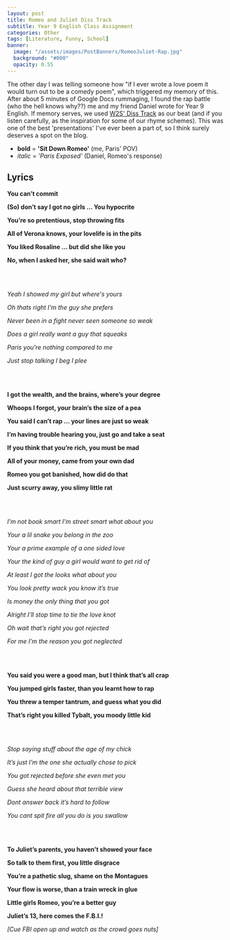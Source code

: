 ```yaml
---
layout: post
title: Romeo and Juliet Diss Track
subtitle: Year 9 English Class Assignment
categories: Other
tags: [Literature, Funny, School]
banner:
  image: "/assets/images/PostBanners/RomeoJuliet-Rap.jpg"
  background: "#000"
  opacity: 0.55
---
```

The other day I was telling someone how "if I ever wrote a love poem it would turn out to be a comedy poem", which triggered my memory of this. After about 5 minutes of Google Docs rummaging, I found the rap battle (who the hell knows why??) me and my friend Daniel wrote for Year 9 English. If memory serves, we used [W2S' Diss Track](https://www.youtube.com/watch?v=pmcfL_qLhMo) as our beat (and if you listen carefully, as the inspiration for some of our rhyme schemes). This was  one of the best 'presentations' I've ever been a part of, so I think surely deserves a spot on the blog.

- **bold** = **'Sit Down Romeo'** (me, Paris' POV)
- _italic_ = _'Paris Exposed'_ (Daniel, Romeo's response)


## Lyrics

**You can’t commit**

**(So) don’t say I got no girls … You hypocrite**

**You’re so pretentious, stop throwing fits**

**All of Verona knows, your lovelife is in the pits**

**You liked Rosaline ... but did she like you**

**No, when I asked her, she said wait who?**

<br/><br/>

_Yeah I showed my girl but where's yours_

_Oh thats right I'm the guy she prefers_

_Never been in a fight never seen someone so weak_

_Does a girl really want a guy that squeaks_

_Paris you're nothing compared to me_

_Just stop talking I beg I plee_

<br/><br/>

**I got the wealth, and the brains, where’s your degree**

**Whoops I forgot, your brain’s the size of a pea**

**You said I can’t rap … your lines are just so weak**

**I’m having trouble hearing you, just go and take a seat**

**If you think that you’re rich, you must be mad**

**All of your money, came from your own dad**

**Romeo you got banished, how did do that**

**Just scurry away, you slimy little rat**

<br/><br/>

_I’m not book smart I’m street smart what about you_

_Your a lil snake you belong in the zoo_

_Your a prime example of a one sided love_

_Your the kind of guy a girl would want to get rid of_

_At least I got the looks what about you_

_You look pretty wack you know it’s true_

_Is money the only thing that you got_

_Alright I’ll stop time to tie the love knot_

_Oh wait that’s right you got rejected_

_For me I’m the reason you got neglected_

<br/><br/>

**You said you were a good man, but I think that’s all crap**

**You jumped girls faster, than you learnt how to rap**

**You threw a temper tantrum, and guess what you did**

**That’s right you killed Tybalt, you moody little kid**

<br/><br/>

_Stop saying stuff about the age of my chick_

_It’s just I’m the one she actually chose to pick_

_You got rejected before she even met you_

_Guess she heard about that terrible view_

_Dont answer back it’s hard to follow_

_You cant spit fire all you do is you swallow_

<br/><br/>

**To Juliet’s parents, you haven’t showed your face**

**So talk to them first, you little disgrace**

**You’re a pathetic slug, shame on the Montagues**

**Your flow is worse, than a train wreck in glue**

**Little girls Romeo, you’re a better guy**

**Juliet’s 13, here comes the F.B.I.!**

_[Cue FBI open up and watch as the crowd goes nuts]_
